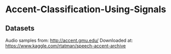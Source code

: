 # Accent-Classification-Using-Signals
## Datasets
Audio samples from: http://accent.gmu.edu/
Downloaded at: https://www.kaggle.com/rtatman/speech-accent-archive
